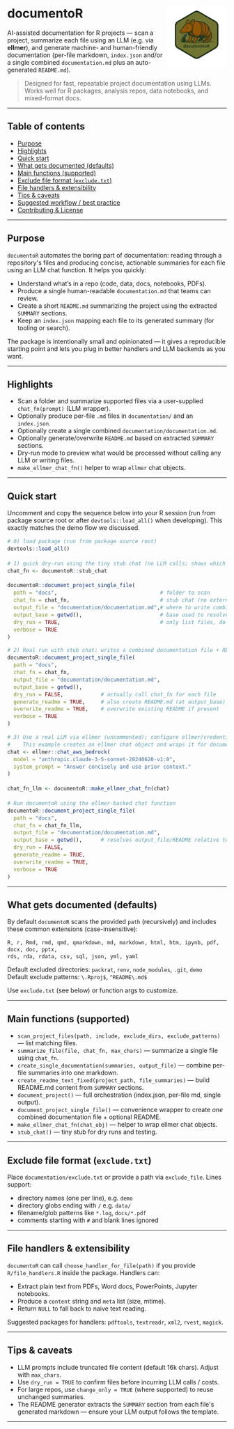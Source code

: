 # documentoR <a href="https://github.com/MDRCNY/documentoR"><img src="img/image.png" alt="documentoR hex logo" align="right" height="138"/></a>

AI-assisted documentation for R projects — scan a project, summarize each file using an LLM (e.g. via **ellmer**), and generate machine- and human-friendly documentation (per-file markdown, `index.json` and/or a single combined `documentation.md` plus an auto-generated `README.md`).

> Designed for fast, repeatable project documentation using LLMs. Works well for R packages, analysis repos, data notebooks, and mixed-format docs.

---

## Table of contents

- [Purpose](#purpose)  
- [Highlights](#highlights)  
- [Quick start](#quick-start)  
- [What gets documented (defaults)](#what-gets-documented-defaults)  
- [Main functions (supported)](#main-functions-supported)  
- [Exclude file format (`exclude.txt`)](#exclude-file-format-excludetxt)  
- [File handlers & extensibility](#file-handlers--extensibility)  
- [Tips & caveats](#tips--caveats)  
- [Suggested workflow / best practice](#suggested-workflow--best-practice)  
- [Contributing & License](#contributing--license)

---

## Purpose

`documentoR` automates the boring part of documentation: reading through a repository's files and producing concise, actionable summaries for each file using an LLM chat function. It helps you quickly:

- Understand what’s in a repo (code, data, docs, notebooks, PDFs).
- Produce a single human-readable `documentation.md` that teams can review.
- Create a short `README.md` summarizing the project using the extracted `SUMMARY` sections.
- Keep an `index.json` mapping each file to its generated summary (for tooling or search).

The package is intentionally small and opinionated — it gives a reproducible starting point and lets you plug in better handlers and LLM backends as you want.

---

## Highlights

- Scan a folder and summarize supported files via a user-supplied `chat_fn(prompt)` (LLM wrapper).
- Optionally produce per-file `.md` files in `documentation/` and an `index.json`.
- Optionally create a single combined `documentation/documentation.md`.
- Optionally generate/overwrite `README.md` based on extracted `SUMMARY` sections.
- Dry-run mode to preview what would be processed without calling any LLM or writing files.
- `make_ellmer_chat_fn()` helper to wrap `ellmer` chat objects.

---

## Quick start

Uncomment and copy the sequence below into your R session (run from package source root or after `devtools::load_all()` when developing). This exactly matches the demo flow we discussed.

```r
# 0) load package (run from package source root)
devtools::load_all()

# 1) quick dry-run using the tiny stub chat (no LLM calls; shows which files would be summarized)
chat_fn <- documentoR::stub_chat

documentoR::document_project_single_file(
  path = "docs",                                 # folder to scan
  chat_fn = chat_fn,                             # stub chat (no external LLM)
  output_file = "documentation/documentation.md",# where to write combined doc (relative to output_base)
  output_base = getwd(),                         # base used to resolve output_file and README (defaults to getwd())
  dry_run = TRUE,                                # only list files, do not call LLM or write files
  verbose = TRUE
)
```

```r
# 2) Real run with stub chat: writes a combined documentation file + README at output_base
documentoR::document_project_single_file(
  path = "docs",
  chat_fn = chat_fn,
  output_file = "documentation/documentation.md",
  output_base = getwd(),
  dry_run = FALSE,            # actually call chat_fn for each file
  generate_readme = TRUE,     # also create README.md (at output_base)
  overwrite_readme = TRUE,    # overwrite existing README if present
  verbose = TRUE
)
```

```r
# 3) Use a real LLM via ellmer (uncommented); configure ellmer/credentials before running.
#    This example creates an ellmer chat object and wraps it for documentoR.
chat <- ellmer::chat_aws_bedrock(
  model = "anthropic.claude-3-5-sonnet-20240620-v1:0",
  system_prompt = "Answer concisely and use prior context."
)

chat_fn_llm <- documentoR::make_ellmer_chat_fn(chat)

# Run documentoR using the ellmer-backed chat function
documentoR::document_project_single_file(
  path = "docs",
  chat_fn = chat_fn_llm,
  output_file = "documentation/documentation.md",
  output_base = getwd(),      # resolves output_file/README relative to current working dir
  dry_run = FALSE,
  generate_readme = TRUE,
  overwrite_readme = TRUE,
  verbose = TRUE
)
```

---

## What gets documented (defaults)

By default `documentoR` scans the provided `path` (recursively) and includes these common extensions (case-insensitive):

```
R, r, Rmd, rmd, qmd, qmarkdown, md, markdown, html, htm, ipynb, pdf, docx, doc, pptx,
rds, rda, rdata, csv, sql, json, yml, yaml
```

Default excluded directories: `packrat`, `renv`, `node_modules`, `.git`, `demo`  
Default exclude patterns: `\.Rproj$`, `^README\.md$`

Use `exclude.txt` (see below) or function args to customize.

---

## Main functions (supported)

- `scan_project_files(path, include, exclude_dirs, exclude_patterns)` — list matching files.
- `summarize_file(file, chat_fn, max_chars)` — summarize a single file using `chat_fn`.
- `create_single_documentation(summaries, output_file)` — combine per-file summaries into one markdown.
- `create_readme_text_fixed(project_path, file_summaries)` — build README.md content from `SUMMARY` sections.
- `document_project()` — full orchestration (index.json, per-file md, single output).
- `document_project_single_file()` — convenience wrapper to create *one* combined documentation file + optional README.
- `make_ellmer_chat_fn(chat_obj)` — helper to wrap ellmer chat objects.
- `stub_chat()` — tiny stub for dry runs and testing.

---

## Exclude file format (`exclude.txt`)

Place `documentation/exclude.txt` or provide a path via `exclude_file`. Lines support:

- directory names (one per line), e.g. `demo`
- directory globs ending with `/` e.g. `data/`
- filename/glob patterns like `*.log`, `docs/*.pdf`
- comments starting with `#` and blank lines ignored

---

## File handlers & extensibility

`documentoR` can call `choose_handler_for_file(path)` if you provide `R/file_handlers.R` inside the package. Handlers can:

- Extract plain text from PDFs, Word docs, PowerPoints, Jupyter notebooks.
- Produce a `content` string and `meta` list (size, mtime).
- Return `NULL` to fall back to naive text reading.

Suggested packages for handlers: `pdftools`, `textreadr`, `xml2`, `rvest`, `magick`.

---

## Tips & caveats

- LLM prompts include truncated file content (default 16k chars). Adjust with `max_chars`.
- Use `dry_run = TRUE` to confirm files before incurring LLM calls / costs.
- For large repos, use `change_only = TRUE` (where supported) to reuse unchanged summaries.
- The README generator extracts the `SUMMARY` section from each file's generated markdown — ensure your LLM output follows the template.

---



